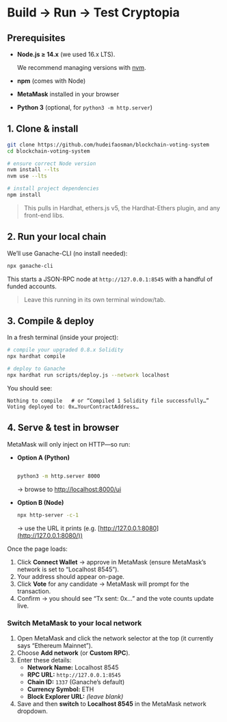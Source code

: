# Build → Run → Test Cryptopia

## Prerequisites

- **Node.js ≥ 14.x** (we used 16.x LTS).
    
    We recommend managing versions with [nvm](https://github.com/nvm-sh/nvm).
    
- **npm** (comes with Node)
- **MetaMask** installed in your browser
- **Python 3** (optional, for `python3 -m http.server`)

## 1. Clone & install

```bash
git clone https://github.com/hudeifaosman/blockchain-voting-system
cd blockchain-voting-system

# ensure correct Node version
nvm install --lts
nvm use --lts

# install project dependencies
npm install
```

> This pulls in Hardhat, ethers.js v5, the Hardhat-Ethers plugin, and any front-end libs.
> 

## 2. Run your local chain

We’ll use Ganache-CLI (no install needed):

```bash
npx ganache-cli
```

This starts a JSON-RPC node at `http://127.0.0.1:8545` with a handful of funded accounts.

> Leave this running in its own terminal window/tab.
> 

## 3. Compile & deploy

In a fresh terminal (inside your project):

```bash
# compile your upgraded 0.8.x Solidity
npx hardhat compile

# deploy to Ganache
npx hardhat run scripts/deploy.js --network localhost
```

You should see:

```
Nothing to compile   # or “Compiled 1 Solidity file successfully…”
Voting deployed to: 0x…YourContractAddress…
```

## 4. Serve & test in browser

MetaMask will only inject on HTTP—so run:

- **Option A (Python)**
    
    ```bash
    
    python3 -m http.server 8000
    ```
    
    → browse to [http://localhost:8000/ui](http://localhost:8000/ui)
    
- **Option B (Node)**
    
    ```bash
    npx http-server -c-1
    ```
    
    → use the URL it prints (e.g. [http://127.0.0.1:8080](http://127.0.0.1:8080/))
    

Once the page loads:

1. Click **Connect Wallet** → approve in MetaMask (ensure MetaMask’s network is set to “Localhost 8545”).
2. Your address should appear on-page.
3. Click **Vote** for any candidate → MetaMask will prompt for the transaction.
4. Confirm → you should see “Tx sent: 0x…” and the vote counts update live.

### Switch MetaMask to your local network

1. Open MetaMask and click the network selector at the top (it currently says “Ethereum Mainnet”).
2. Choose **Add network** (or **Custom RPC**).
3. Enter these details:
    - **Network Name:** Localhost 8545
    - **RPC URL:** `http://127.0.0.1:8545`
    - **Chain ID:** `1337` (Ganache’s default)
    - **Currency Symbol:** ETH
    - **Block Explorer URL:** *(leave blank)*
4. Save and then **switch** to **Localhost 8545** in the MetaMask network dropdown.
